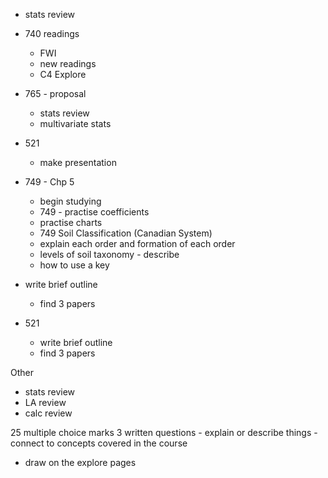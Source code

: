 -  stats review
- 740 readings
	- FWI
	- new readings
	- C4 Explore

- 765 - proposal
	- stats review
	- multivariate stats
	
- 521
	- make presentation


- 749 - Chp 5 
	- begin studying
	- 749 - practise coefficients
	- practise charts 
	- 749 Soil Classification (Canadian System)
	- explain each order and formation of each order
	- levels of soil taxonomy - describe
	- how to use a key
- write brief outline
	- find 3 papers

- 521  
	- write brief outline
	- find 3 papers


Other
- stats review
- LA review
- calc review


25 multiple choice marks
3 written questions - explain or describe things - connect to concepts covered in the course
- draw on the explore pages 